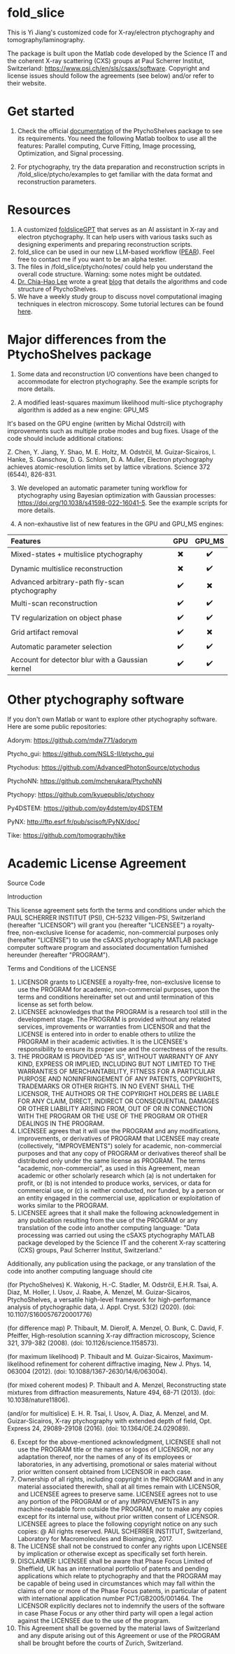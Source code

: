 # fold_slice

This is Yi Jiang's customized code for X-ray/electron ptychography and tomography/laminography.

The package is built upon the Matlab code developed by the Science IT and the coherent X-ray scattering (CXS) groups at Paul Scherrer Institut, Switzerland:
https://www.psi.ch/en/sls/csaxs/software. Copyright and license issues should follow the agreements (see below) and/or refer to their website.

# Get started
1. Check the official [documentation](https://doi.org/10.1107/S1600576720001776) of the PtychoShelves package to see its requirements. You need the following Matlab toolbox to use all the features: Parallel computing, Curve Fitting, Image processing, Optimization, and Signal processing.

2. For ptychography, try the data preparation and reconstruction scripts in /fold_slice/ptycho/examples to get familiar with the data format and reconstruction parameters.

# Resources
1. A customized [foldsliceGPT](https://chat.openai.com/g/g-YKQKluCy9-foldslicegpt) that serves as an AI assistant in X-ray and electron ptychography. It can help users with various tasks such as designing experiments and preparing reconstruction scripts.
2. fold_slice can be used in our new LLM-based workflow ([PEAR](https://doi.org/10.1093/mam/ozae044.184)). Feel free to contact me if you want to be an alpha tester.
3. The files in /fold_slice/ptycho/notes/ could help you understand the overall code structure. Warning: some notes might be outdated.
4. [Dr. Chia-Hao Lee](https://sites.google.com/view/chiahao-lee/home?pli=1) wrote a great [blog](https://chiahao-blog.super.site/posts/theory-algorithm-and-code-structure-of-ptychoshelves) that details the algorithms and code structure of PtychoShelves.
5. We have a weekly study group to discuss novel computational imaging techniques in electron microscopy. Some tutorial lectures can be found [here](https://anl.box.com/s/f7lk410lf62rnia70fztd5l7n567btyv).

# Major differences from the PtychoShelves package
1. Some data and reconstruction I/O conventions have been changed to accommodate for electron ptychography. See the example scripts for more details.

2. A modified least-squares maximum likelihood multi-slice ptychography algorithm is added as a new engine: GPU_MS

It's based on the GPU engine (written by Michal Odstrcil) with improvements such as multiple probe modes and bug fixes. Usage of the code should include additional citations:

Z. Chen, Y. Jiang, Y. Shao, M. E. Holtz, M. Odstrčil, M. Guizar-Sicairos, I. Hanke, S. Ganschow, D. G. Schlom, D. A. Muller, Electron ptychography achieves atomic-resolution limits set by lattice vibrations. Science 372 (6544), 826-831.

3. We developed an automatic parameter tuning workflow for ptychography using Bayesian optimization with Gaussian processes: https://doi.org/10.1038/s41598-022-16041-5. See the example scripts for more details.

4. A non-exhaustive list of new features in the GPU and GPU_MS engines: 

| Features  | GPU         |  GPU_MS | 
| :---         |     :---:      |  :---: |
| Mixed-states + multislice ptychography  | :heavy_multiplication_x:  | :heavy_check_mark:  |
| Dynamic multislice reconstruction | :heavy_multiplication_x:  | :heavy_check_mark:  |
| Advanced arbitrary-path fly-scan ptychography| :heavy_check_mark: | :heavy_multiplication_x:|
| Multi-scan reconstruction | :heavy_check_mark: | :heavy_check_mark: |
| TV regularization on object phase| :heavy_check_mark: | :heavy_check_mark: |
| Grid artifact removal| :heavy_check_mark: | :heavy_multiplication_x: |
| Automatic parameter selection| :heavy_check_mark: | :heavy_check_mark: |
| Account for detector blur with a Gaussian kernel| :heavy_check_mark: | :heavy_check_mark: |

# Other ptychography software
If you don't own Matlab or want to explore other ptychography software. Here are some public repositories:

Adorym: https://github.com/mdw771/adorym

Ptycho_gui: https://github.com/NSLS-II/ptycho_gui

Ptychodus: https://github.com/AdvancedPhotonSource/ptychodus

PtychoNN: https://github.com/mcherukara/PtychoNN

Ptychopy: https://github.com/kyuepublic/ptychopy

Py4DSTEM: https://github.com/py4dstem/py4DSTEM

PyNX: http://ftp.esrf.fr/pub/scisoft/PyNX/doc/

Tike: https://github.com/tomography/tike


# Academic License Agreement

Source Code

Introduction 

This license agreement sets forth the terms and conditions under which the PAUL SCHERRER INSTITUT (PSI), CH-5232 Villigen-PSI, Switzerland (hereafter "LICENSOR") will grant you (hereafter "LICENSEE") a royalty-free, non-exclusive license for academic, non-commercial purposes only (hereafter "LICENSE") to use the cSAXS ptychography MATLAB package computer software program and associated documentation furnished hereunder (hereafter "PROGRAM").

Terms and Conditions of the LICENSE
1.	LICENSOR grants to LICENSEE a royalty-free, non-exclusive license to use the PROGRAM for academic, non-commercial purposes, upon the terms and conditions hereinafter set out and until termination of this license as set forth below.
2.	LICENSEE acknowledges that the PROGRAM is a research tool still in the development stage. The PROGRAM is provided without any related services, improvements or warranties from LICENSOR and that the LICENSE is entered into in order to enable others to utilize the PROGRAM in their academic activities. It is the LICENSEE's responsibility to ensure its proper use and the correctness of the results.
3.	THE PROGRAM IS PROVIDED "AS IS", WITHOUT WARRANTY OF ANY KIND, EXPRESS OR IMPLIED, INCLUDING BUT NOT LIMITED TO THE WARRANTIES OF MERCHANTABILITY, FITNESS FOR A PARTICULAR PURPOSE AND NONINFRINGEMENT OF ANY PATENTS, COPYRIGHTS, TRADEMARKS OR OTHER RIGHTS. IN NO EVENT SHALL THE LICENSOR, THE AUTHORS OR THE COPYRIGHT HOLDERS BE LIABLE FOR ANY CLAIM, DIRECT, INDIRECT OR CONSEQUENTIAL DAMAGES OR OTHER LIABILITY ARISING FROM, OUT OF OR IN CONNECTION WITH THE PROGRAM OR THE USE OF THE PROGRAM OR OTHER DEALINGS IN THE PROGRAM.
4.	LICENSEE agrees that it will use the PROGRAM and any modifications, improvements, or derivatives of PROGRAM that LICENSEE may create (collectively, "IMPROVEMENTS") solely for academic, non-commercial purposes and that any copy of PROGRAM or derivatives thereof shall be distributed only under the same license as PROGRAM. The terms "academic, non-commercial", as used in this Agreement, mean academic or other scholarly research which (a) is not undertaken for profit, or (b) is not intended to produce works, services, or data for commercial use, or (c) is neither conducted, nor funded, by a person or an entity engaged in the commercial use, application or exploitation of works similar to the PROGRAM.
5.	LICENSEE agrees that it shall make the following acknowledgement in any publication resulting from the use of the PROGRAM or any translation of the code into another computing language:
"Data processing was carried out using the cSAXS ptychography MATLAB package developed by the Science IT and the coherent X-ray scattering (CXS) groups, Paul Scherrer Institut, Switzerland."

Additionally, any publication using the package, or any translation of the code into another computing language should cite

(for PtychoShelves) K. Wakonig, H.-C. Stadler, M. Odstrčil, E.H.R. Tsai, A. Diaz, M. Holler, I. Usov, J. Raabe, A. Menzel, M. Guizar-Sicairos, PtychoShelves, a versatile high-level framework for high-performance analysis of ptychographic data, J. Appl. Cryst. 53(2) (2020). (doi: 10.1107/S1600576720001776)


(for difference map) P. Thibault, M. Dierolf, A. Menzel, O. Bunk, C. David, F. Pfeiffer, High-resolution scanning X-ray diffraction microscopy, Science 321, 379-382 (2008). (doi: 10.1126/science.1158573).

(for maximum likelihood) P. Thibault and M. Guizar-Sicairos, Maximum-likelihood refinement for coherent diffractive imaging, New J. Phys. 14, 063004 (2012). (doi: 10.1088/1367-2630/14/6/063004).

(for mixed coherent modes) P. Thibault and A. Menzel, Reconstructing state mixtures from diffraction measurements, Nature 494, 68-71 (2013). (doi: 10.1038/nature11806).

(and/or for multislice) E. H. R. Tsai, I. Usov, A. Diaz, A. Menzel, and M. Guizar-Sicairos, X-ray ptychography with extended depth of field, Opt. Express 24, 29089-29108 (2016). (doi: 10.1364/OE.24.029089).

6.	Except for the above-mentioned acknowledgment, LICENSEE shall not use the PROGRAM title or the names or logos of LICENSOR, nor any adaptation thereof, nor the names of any of its employees or laboratories, in any advertising, promotional or sales material without prior written consent obtained from LICENSOR in each case.
7.	Ownership of all rights, including copyright in the PROGRAM and in any material associated therewith, shall at all times remain with LICENSOR, and LICENSEE agrees to preserve same. LICENSEE agrees not to use any portion of the PROGRAM or of any IMPROVEMENTS in any machine-readable form outside the PROGRAM, nor to make any copies except for its internal use, without prior written consent of LICENSOR. LICENSEE agrees to place the following copyright notice on any such copies: 
@ All rights reserved. PAUL SCHERRER INSTITUT, Switzerland, Laboratory for Macromolecules and Bioimaging, 2017. 
8.	The LICENSE shall not be construed to confer any rights upon LICENSEE by implication or otherwise except as specifically set forth herein.
9.	DISCLAIMER: LICENSEE shall be aware that Phase Focus Limited of Sheffield, UK has an international portfolio of patents and pending applications which relate to ptychography and that the PROGRAM may be capable of being used in circumstances which may fall within the claims of one or more of the Phase Focus patents, in particular of patent with international application number PCT/GB2005/001464. The LICENSOR explicitly declares not to indemnify the users of the software in case Phase Focus or any other third party will open a legal action against the LICENSEE due to the use of the program.
10.	This Agreement shall be governed by the material laws of Switzerland and any dispute arising out of this Agreement or use of the PROGRAM shall be brought before the courts of Zurich, Switzerland. 
